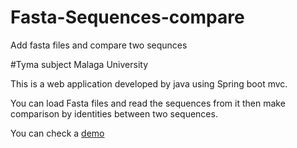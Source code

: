 # Fasta-Sequences-compare
Add fasta files and compare two sequnces 

#Tyma subject Malaga University

This is a web application developed by java using Spring boot mvc.

You can load Fasta files and read the sequences from it then make comparison by identities between two sequences.

You can check a [demo]



 [demo]: <https://frozen-brushlands-86690.herokuapp.com/>
